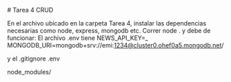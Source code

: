 
# Tarea 4 CRUD 

En el archivo ubicado en la carpeta Tarea 4, instalar las dependencias necesarias como node, express, mongodb etc.
Correr node .  y debe de funcionar:
El archivo .env tiene 
NEWS_API_KEY=_
MONGODB_URI=mongodb+srv://emi:1234@cluster0.ohef0a5.mongodb.net/

y el .gitignore
.env

node_modules/

